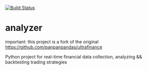 [![Build Status](https://travis-ci.org/llazzaro/analyzer.svg?branch=master)](https://travis-ci.org/llazzaro/analyzer)

# analyzer

important: this project is a fork of the original https://github.com/panpanpandas/ultrafinance

Python project for real-time financial data collection, analyzing &amp;&amp; backtesting trading strategies
